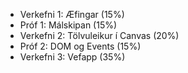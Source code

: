
- Verkefni 1: Æfingar (15%)
- Próf 1: Málskipan (15%)
- Verkefni 2: Tölvuleikur í Canvas (20%)
- Próf 2: DOM og Events (15%)
- Verkefni 3: Vefapp (35%)
